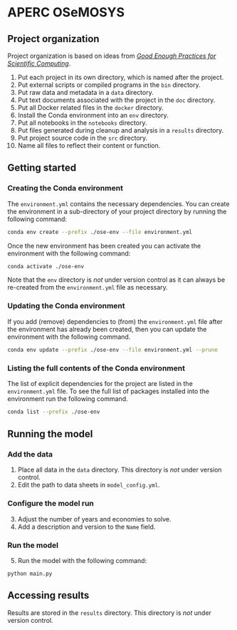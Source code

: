 # APERC OSeMOSYS

## Project organization

Project organization is based on ideas from [_Good Enough Practices for Scientific Computing_](https://journals.plos.org/ploscompbiol/article?id=10.1371/journal.pcbi.1005510).

1. Put each project in its own directory, which is named after the project.
2. Put external scripts or compiled programs in the `bin` directory.
3. Put raw data and metadata in a `data` directory.
4. Put text documents associated with the project in the `doc` directory.
5. Put all Docker related files in the `docker` directory.
6. Install the Conda environment into an `env` directory. 
7. Put all notebooks in the `notebooks` directory.
8. Put files generated during cleanup and analysis in a `results` directory.
9. Put project source code in the `src` directory.
10. Name all files to reflect their content or function.

## Getting started

### Creating the Conda environment

The `environment.yml` contains the necessary dependencies. You can create the 
environment in a sub-directory of your project directory by running the following command:

```bash
conda env create --prefix ./ose-env --file environment.yml
```

Once the new environment has been created you can activate the environment with the following 
command:

```bash
conda activate ./ose-env
```

Note that the `env` directory is *not* under version control as it can always be re-created from 
the `environment.yml` file as necessary.

### Updating the Conda environment

If you add (remove) dependencies to (from) the `environment.yml` file after the environment has 
already been created, then you can update the environment with the following command.

```bash
conda env update --prefix ./ose-env --file environment.yml --prune
```

### Listing the full contents of the Conda environment

The list of explicit dependencies for the project are listed in the `environment.yml` file. To see the full list of packages installed into the environment run the following command.

```bash
conda list --prefix ./ose-env
```

## Running the model

### Add the data
1. Place all data in the `data` directory. This directory is *not* under version control.
2. Edit the path to data sheets in `model_config.yml`.

### Configure the model run
3. Adjust the number of years and economies to solve.
4. Add a description and version to the `Name` field.

### Run the model
5. Run the model with the following command: 
```
python main.py
```

## Accessing results

Results are stored in the `results` directory. This directory is *not* under version control.
